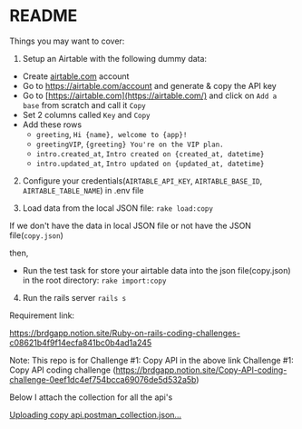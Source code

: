 # README

Things you may want to cover:

1. Setup an Airtable with the following dummy data:

  - Create [airtable.com](http://airtable.com/) account
  - Go to https://airtable.com/account and generate & copy the API key
  - Go to [https://airtable.com](https://airtable.com/) and click on `Add a base` from scratch and call it `Copy`
  - Set 2 columns called `Key` and `Copy`
  - Add these rows
      - `greeting`, `Hi {name}, welcome to {app}!`
      - `greetingVIP`, `{greeting} You're on the VIP plan.`
      - `intro.created_at`, `Intro created on {created_at, datetime}`
      - `intro.updated_at`, `Intro updated on {updated_at, datetime}`

2. Configure your credentials(`AIRTABLE_API_KEY`, `AIRTABLE_BASE_ID`, `AIRTABLE_TABLE_NAME`) in .env file

3. Load data from the local JSON file:
  `rake load:copy`

  If we don't have the data in local JSON file or not have the JSON file(`copy.json`)

  then,

  -  Run the test task for store your airtable data into the json file(copy.json) in the root directory:
    `rake import:copy`

4. Run the rails server
  `rails s`

Requirement link:

https://brdgapp.notion.site/Ruby-on-rails-coding-challenges-c08621b4f9f14ecfa841bc0b4ad1a245

Note: This repo is for Challenge #1: Copy API in the above link
      Challenge #1: Copy API coding challenge (https://brdgapp.notion.site/Copy-API-coding-challenge-0eef1dc4ef754bcca69076de5d532a5b)


Below I attach the collection for all the api's


[Uploading copy api.postman_collection.json…]()

